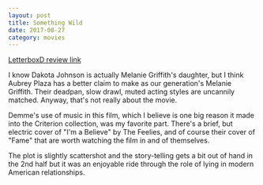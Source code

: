 ```yaml
---
layout: post
title: Something Wild 
date: 2017-08-27
category: movies
---
```

 
[LetterboxD review link](https://letterboxd.com/samarthbhaskar/film/something-wild/)

I know Dakota Johnson is actually Melanie Griffith's daughter, but I think Aubrey Plaza has a better claim to make as our generation's Melanie Griffith. Their deadpan, slow drawl, muted acting styles are uncannily matched. Anyway, that's not really about the movie. 

Demme's use of music in this film, which I believe is one big reason it made into the Criterion collection, was my favorite part. There's a brief, but electric cover of "I'm a Believe" by The Feelies, and of course their cover of "Fame" that are worth watching the film in and of themselves. 

The plot is slightly scattershot and the story-telling gets a bit out of hand in the 2nd half but it was an enjoyable ride through the role of lying in modern American relationships. 